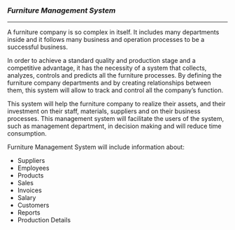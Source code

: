 ### _**Furniture Management System**_
***

A furniture company is so complex in itself. It includes many departments inside and it follows many business and operation processes to be a successful business.

In order to achieve a standard quality and production stage and a competitive advantage, it has the necessity of a system that collects, analyzes, controls and predicts all the furniture processes. By defining the furniture company departments and by creating relationships between them, this system will allow to track and control all the company’s function.	

This system will help the furniture company to realize their assets, and their investment on their staff, materials, suppliers and on their business processes. This management system will facilitate the users of the system, such as management department, in decision making and will reduce time consumption.

Furniture Management System will include information about: 
* Suppliers
* Employees 
* Products
* Sales
* Invoices 
* Salary
* Customers
* Reports
* Production Details




